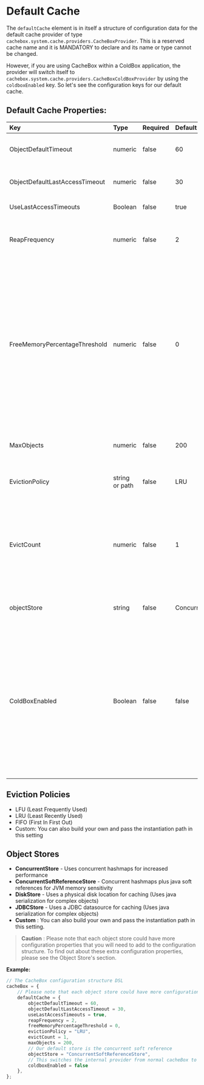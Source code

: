 # Default Cache

The `defaultCache` element is in itself a structure of configuration data for the default cache provider of type `cachebox.system.cache.providers.CacheBoxProvider`. This is a reserved cache name and it is MANDATORY to declare and its name or type cannot be changed.

However, if you are using CacheBox within a ColdBox application, the provider will switch itself to `cachebox.system.cache.providers.CacheBoxColdBoxProvider` by using the `coldboxEnabled` key. So let's see the configuration keys for our default cache.

## Default Cache Properties:

| Key | Type | Required | Default | Description |
| :--- | :--- | :--- | :--- | :--- |
| ObjectDefaultTimeout | numeric | false | 60 | The default lifespan of an object in minutes |
| ObjectDefaultLastAccessTimeout | numeric | false | 30 | The default last access or idle timeout in minutes |
| UseLastAccessTimeouts | Boolean | false | true | Use or not idle timeouts |
| ReapFrequency | numeric | false | 2 | The delay in minutes to produce a cache reap \(Not guaranteed\) |
| FreeMemoryPercentageThreshold | numeric | false | 0 | The numerical percentage threshold of free JVM memory to have available before caching. If the JVM free memory falls below this setting, the cache will run the eviction policies in order to cache new objects. \(0=Unlimited\) |
| MaxObjects | numeric | false | 200 | The maximum number of objects for the cache |
| EvictionPolicy | string or path | false | LRU | The eviction policy algorithm class to use. |
| EvictCount | numeric | false | 1 | The number of objects to evict once an execution of the policy is requested. You can increase this to make your evictions more aggressive |
| objectStore | string | false | ConcurrentStore | The object store to use for caching objects. |
| ColdBoxEnabled | Boolean | false | false | A flag that switches on/off the usage of either a plain vanilla CacheBox provider or a ColdBox enhanced provider. This must be true when used within a ColdBox application and it applies for the default cache ONLY. |

## Eviction Policies

* LFU \(Least Frequently Used\)
* LRU \(Least Recently Used\)
* FIFO \(First In First Out\)
* Custom: You can also build your own and pass the instantiation path in this setting

## Object Stores

* **ConcurrentStore** - Uses concurrent hashmaps for increased performance
* **ConcurrentSoftReferenceStore** - Concurrent hashmaps plus java soft references for JVM memory sensitivity
* **DiskStore** - Uses a physical disk location for caching \(Uses java serialization for complex objects\)
* **JDBCStore** - Uses a JDBC datasource for caching \(Uses java serialization for complex objects\)
* **Custom** : You can also build your own and pass the instantiation path in this setting.

> **Caution** : Please note that each object store could have more configuration properties that you will need to add to the configuration structure. To find out about these extra configuration properties, please see the Object Store's section.

**Example:**

```javascript
// The CacheBox configuration structure DSL
cacheBox = {
    // Please note that each object store could have more configuration properties
    defaultCache = {
        objectDefaultTimeout = 60,
        objectDefaultLastAccessTimeout = 30,
        useLastAccessTimeouts = true,
        reapFrequency = 2,
        freeMemoryPercentageThreshold = 0,
        evictionPolicy = "LRU",
        evictCount = 1,
        maxObjects = 200,
        // Our default store is the concurrent soft reference
        objectStore = "ConcurrentSoftReferenceStore",
        // This switches the internal provider from normal cacheBox to coldbox enabled cachebox
        coldboxEnabled = false
    },
};
```

